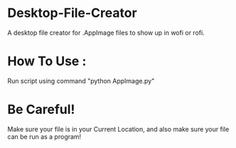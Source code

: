 # Desktop-File-Creator
A desktop file creator for .AppImage files to show up in wofi or rofi.

# How To Use : 
Run script using command "python AppImage.py"

# Be Careful!

Make sure your file is in your Current Location, and also make sure your file can be run as a program!
